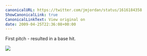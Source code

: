 ```yaml
---
canonicalURL: https://twitter.com/jmjordan/status/1616184358
ShowCanonicalLink: true
CanonicalLinkText: View original on
date: 2009-04-25T22:36:08+00:00
---
```

First pitch - resulted in a base hit.

![](/images/1616184358-6715256.jpg)